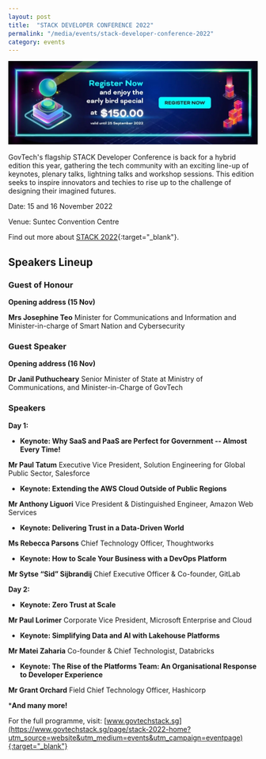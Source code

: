 ```yaml
---
layout: post
title:  "STACK DEVELOPER CONFERENCE 2022"
permalink: "/media/events/stack-developer-conference-2022"
category: events
---
```


![STACK 2022 Early Bird](/images/media/events/STACK2022-EarlyBird.jpg)
 
GovTech's flagship STACK Developer Conference is back for a hybrid edition this year, gathering the tech community with an exciting line-up of keynotes, plenary talks, lightning talks and workshop sessions. This edition seeks to inspire innovators and techies to rise up to the challenge of designing their imagined futures.

Date: 15 and 16 November 2022

Venue: Suntec Convention Centre

Find out more about [STACK 2022](https://www.govtechstack.sg/page/stack-2022-home?utm_source=website&utm_medium=events&utm_campaign=eventpage){:target="_blank"}.

## Speakers Lineup

### Guest of Honour

**Opening address (15 Nov)**

**Mrs Josephine Teo**
Minister for Communications and Information and Minister-in-charge of Smart Nation and Cybersecurity

### Guest Speaker

**Opening address (16 Nov)**

**Dr Janil Puthucheary**
Senior Minister of State at Ministry of Communications, and Minister-in-Charge of GovTech

### Speakers

**Day 1:**

* **Keynote: Why SaaS and PaaS are Perfect for Government -- Almost Every Time!**

**Mr Paul Tatum** 
Executive Vice President, Solution Engineering for Global Public Sector, Salesforce

*	**Keynote: Extending the AWS Cloud Outside of Public Regions**

**Mr Anthony Liguori** 
Vice President & Distinguished Engineer, Amazon Web Services

*	**Keynote: Delivering Trust in a Data-Driven World**

**Ms Rebecca Parsons** 
Chief Technology Officer, Thoughtworks

*	**Keynote: How to Scale Your Business with a DevOps Platform**

**Mr Sytse “Sid” Sijbrandij** 
Chief Executive Officer & Co-founder, GitLab


**Day 2:**

*	**Keynote: Zero Trust at Scale**

**Mr Paul Lorimer** 
Corporate Vice President, Microsoft Enterprise and Cloud

*	**Keynote: Simplifying Data and AI with Lakehouse Platforms**

**Mr Matei Zaharia** 
Co-founder & Chief Technologist, Databricks

*	**Keynote: The Rise of the Platforms Team: An Organisational Response to Developer Experience**

**Mr Grant Orchard** 
Field Chief Technology Officer, Hashicorp

***And many more!**

For the full programme, visit: [www.govtechstack.sg](https://www.govtechstack.sg/page/stack-2022-home?utm_source=website&utm_medium=events&utm_campaign=eventpage){:target="_blank"}



